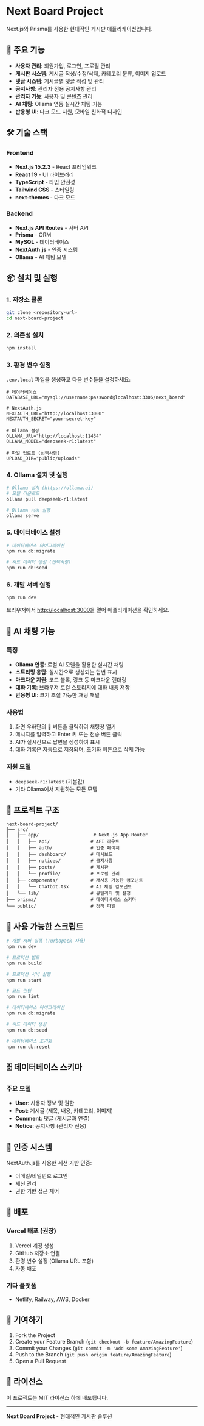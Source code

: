 # Next Board Project

Next.js와 Prisma를 사용한 현대적인 게시판 애플리케이션입니다.

## 🚀 주요 기능

- **사용자 관리**: 회원가입, 로그인, 프로필 관리
- **게시판 시스템**: 게시글 작성/수정/삭제, 카테고리 분류, 이미지 업로드
- **댓글 시스템**: 게시글별 댓글 작성 및 관리
- **공지사항**: 관리자 전용 공지사항 관리
- **관리자 기능**: 사용자 및 콘텐츠 관리
- **AI 채팅**: Ollama 연동 실시간 채팅 기능
- **반응형 UI**: 다크 모드 지원, 모바일 친화적 디자인

## 🛠️ 기술 스택

### Frontend
- **Next.js 15.2.3** - React 프레임워크
- **React 19** - UI 라이브러리
- **TypeScript** - 타입 안전성
- **Tailwind CSS** - 스타일링
- **next-themes** - 다크 모드

### Backend
- **Next.js API Routes** - 서버 API
- **Prisma** - ORM
- **MySQL** - 데이터베이스
- **NextAuth.js** - 인증 시스템
- **Ollama** - AI 채팅 모델

## 📦 설치 및 실행

### 1. 저장소 클론
```bash
git clone <repository-url>
cd next-board-project
```

### 2. 의존성 설치
```bash
npm install
```

### 3. 환경 변수 설정
`.env.local` 파일을 생성하고 다음 변수들을 설정하세요:

```env
# 데이터베이스
DATABASE_URL="mysql://username:password@localhost:3306/next_board"

# NextAuth.js
NEXTAUTH_URL="http://localhost:3000"
NEXTAUTH_SECRET="your-secret-key"

# Ollama 설정
OLLAMA_URL="http://localhost:11434"
OLLAMA_MODEL="deepseek-r1:latest"

# 파일 업로드 (선택사항)
UPLOAD_DIR="public/uploads"
```

### 4. Ollama 설치 및 실행
```bash
# Ollama 설치 (https://ollama.ai)
# 모델 다운로드
ollama pull deepseek-r1:latest

# Ollama 서버 실행
ollama serve
```

### 5. 데이터베이스 설정
```bash
# 데이터베이스 마이그레이션
npm run db:migrate

# 시드 데이터 생성 (선택사항)
npm run db:seed
```

### 6. 개발 서버 실행
```bash
npm run dev
```

브라우저에서 [http://localhost:3000](http://localhost:3000)을 열어 애플리케이션을 확인하세요.

## 🤖 AI 채팅 기능

### 특징
- **Ollama 연동**: 로컬 AI 모델을 활용한 실시간 채팅
- **스트리밍 응답**: 실시간으로 생성되는 답변 표시
- **마크다운 지원**: 코드 블록, 링크 등 마크다운 렌더링
- **대화 기록**: 브라우저 로컬 스토리지에 대화 내용 저장
- **반응형 UI**: 크기 조절 가능한 채팅 패널

### 사용법
1. 화면 우하단의 💬 버튼을 클릭하여 채팅창 열기
2. 메시지를 입력하고 Enter 키 또는 전송 버튼 클릭
3. AI가 실시간으로 답변을 생성하여 표시
4. 대화 기록은 자동으로 저장되며, 초기화 버튼으로 삭제 가능

### 지원 모델
- `deepseek-r1:latest` (기본값)
- 기타 Ollama에서 지원하는 모든 모델

## 📁 프로젝트 구조

```
next-board-project/
├── src/
│   ├── app/                    # Next.js App Router
│   │   ├── api/               # API 라우트
│   │   ├── auth/              # 인증 페이지
│   │   ├── dashboard/         # 대시보드
│   │   ├── notices/           # 공지사항
│   │   ├── posts/             # 게시판
│   │   └── profile/           # 프로필 관리
│   ├── components/            # 재사용 가능한 컴포넌트
│   │   └── Chatbot.tsx        # AI 채팅 컴포넌트
│   └── lib/                   # 유틸리티 및 설정
├── prisma/                    # 데이터베이스 스키마
└── public/                    # 정적 파일
```

## 🔧 사용 가능한 스크립트

```bash
# 개발 서버 실행 (Turbopack 사용)
npm run dev

# 프로덕션 빌드
npm run build

# 프로덕션 서버 실행
npm run start

# 코드 린팅
npm run lint

# 데이터베이스 마이그레이션
npm run db:migrate

# 시드 데이터 생성
npm run db:seed

# 데이터베이스 초기화
npm run db:reset
```

## 🗄️ 데이터베이스 스키마

### 주요 모델
- **User**: 사용자 정보 및 권한
- **Post**: 게시글 (제목, 내용, 카테고리, 이미지)
- **Comment**: 댓글 (게시글과 연결)
- **Notice**: 공지사항 (관리자 전용)

## 🔐 인증 시스템

NextAuth.js를 사용한 세션 기반 인증:
- 이메일/비밀번호 로그인
- 세션 관리
- 권한 기반 접근 제어

## 🚀 배포

### Vercel 배포 (권장)
1. Vercel 계정 생성
2. GitHub 저장소 연결
3. 환경 변수 설정 (Ollama URL 포함)
4. 자동 배포

### 기타 플랫폼
- Netlify, Railway, AWS, Docker

## 🤝 기여하기

1. Fork the Project
2. Create your Feature Branch (`git checkout -b feature/AmazingFeature`)
3. Commit your Changes (`git commit -m 'Add some AmazingFeature'`)
4. Push to the Branch (`git push origin feature/AmazingFeature`)
5. Open a Pull Request

## 📄 라이선스

이 프로젝트는 MIT 라이선스 하에 배포됩니다.

---

**Next Board Project** - 현대적인 게시판 솔루션
